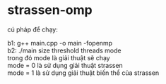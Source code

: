 # strassen-omp

cú pháp để chạy: 

b1: g++ main.cpp -o main -fopenmp  
b2: ./main size threshold threads mode  
trong đó mode là giải thuật sẽ chạy  
mode = 0 là sử dụng giải thuật strassen  
mode = 1 là sử dụng giải thuật biến thể của strassen  

